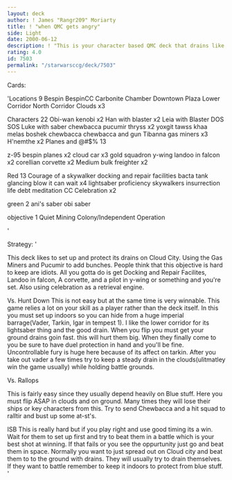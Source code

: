 ```yaml
---
layout: deck
author: ! James "Rangr209" Moriarty
title: ! "when QMC gets angry"
side: Light
date: 2000-06-12
description: ! "This is your character based QMC deck that drains like a mofo when left alone."
rating: 4.0
id: 7503
permalink: "/starwarsccg/deck/7503"
---
```

Cards: 

'Locations 9
Bespin
BespinCC
Carbonite Chamber
Downtown Plaza
Lower Corridor
North Corridor
Clouds x3

Characters 22
Obi-wan kenobi x2
Han with blaster x2
Leia with Blaster
DOS
SOS
Luke with saber
chewbacca
pucumir thryss x2
yoxgit
tawss khaa
melas
boshek
chewbacca
chewbacca and gun
Tibanna gas miners x3
H'nemthe x2
Planes and @#$% 13

z-95 bespin planes x2
cloud car x3
gold squadron y-wing
landoo in falcon x2
corellian corvette x2
Medium bulk freighter x2

Red 13
Courage of a skywalker
docking and repair facilities
bacta tank
glancing blow
it can wait x4
lightsaber proficiency
skywalkers
insurrection
life debt
meditation
CC Celebration x2

green 2
ani's saber
obi saber

objective 1
Quiet Mining Colony/Independent Operation

'

Strategy: '

This deck likes to set up and protect its drains on Cloud City. Using the Gas Miners and Pucumir to add bunches. People think that this objective is hard to keep are idiots. All you gotta do is get Docking and Repair Facilites, Landoo in falcon, A corvette, and a pilot in y-wing or something and you're set. Also using celebration as a retrieval engine.

Vs. Hunt Down
This is not easy but at the same time is very winnable. This game relies a lot on your skill as a player rather than the deck itself. In this you must set up indoors so you can hide from a huge imperial barrage(Vader, Tarkin, Igar in tempest 1). I like the lower corridor for its lightsaber thing and the good drain. When you flip you must get your ground drains goin fast. this will hurt them big. When they finally come to you be sure to have duel protection in hand and you'll be fine. Uncontrollable fury is huge here because of its affect on tarkin. After you take out vader a few times try to keep a steady drain in the clouds(ulitmatley win the game usually) while holding battle grounds.

Vs. Rallops

This is fairly easy since they usually depend heavily on Blue stuff. Here you must flip ASAP in clouds and on ground. Many times they will lose their ships or key characters from this. Try to send Chewbacca and a hit squad to ralltir and bust up some at-st's.

ISB
This is really hard but if you play right and use good timing its a win.  Wait for them to set up  first and try to beat them in a battle which is your best shot at winning. If that fails or you see the oppurtunity just go and beat them in space. Normally you want to just spread out on Cloud city and beat them to to the ground with drains. They will usually try to drain themselves. If they want to battle remember to keep it indoors to protect from blue stuff. '

